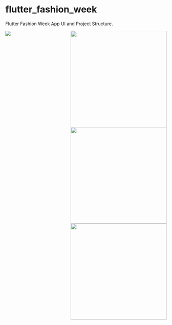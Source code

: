 # flutter_fashion_week
Flutter Fashion Week App UI and Project Structure.


<img src="https://imgur.com/a2RjIub.gif" width="300" style="float: right" />
<img src="https://imgur.com/TFiDrxC.gif" width="300" style="float: right" />
<img src="https://imgur.com/LhSymXX.gif" width="300" style="float: right" />
<img src="https://imgur.com/rE4shhj.png" />
